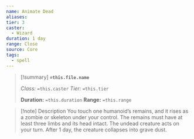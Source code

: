 ```yaml
---
name: Animate Dead
aliases: 
tier: 3
caster:
  - Wizard
duration: 1 day
range: Close
source: Core
tags:
  - spell
---
```


> [!summary] **`=this.file.name`**
> 
> *Class:* `=this.caster`
> *Tier:* `=this.tier`
> 
> **Duration:** `=this.duration`
> **Range:** `=this.range`

>[!note] Description
> You touch one humanoid’s remains, and it rises as a zombie or skeleton under your control. The remains must have at least three limbs and its head intact. The undead creature acts on your turn. After 1 day, the creature collapses into grave dust.